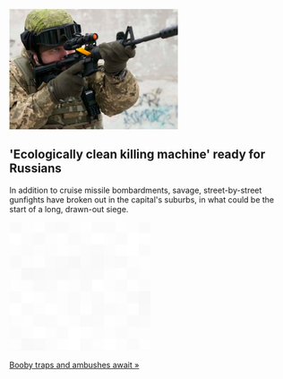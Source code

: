 
!['Ecologically clean killing machine' ready for Russians](./20220319235909.png)
## 'Ecologically clean killing machine' ready for Russians

In addition to cruise missile bombardments, savage, street-by-street gunfights have broken out in the capital's suburbs, in what could be the start of a long, drawn-out siege.

![pic](../square_bg.png)

[Booby traps and ambushes await »](https://www.yahoo.com/news/battle-kyiv-looms-long-bloody-154133993.html)
